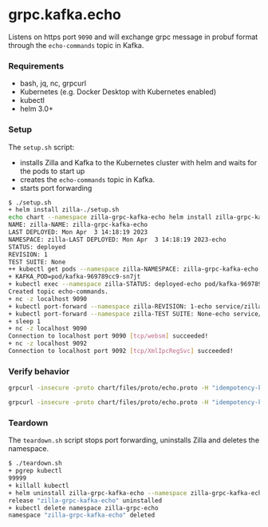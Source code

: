 # grpc.kafka.echo

Listens on https port `9090` and will exchange grpc message in probuf format through the `echo-commands` topic in Kafka.

### Requirements

- bash, jq, nc, grpcurl
- Kubernetes (e.g. Docker Desktop with Kubernetes enabled)
- kubectl
- helm 3.0+

### Setup

The `setup.sh` script:
- installs Zilla and Kafka to the Kubernetes cluster with helm and waits for the pods to start up
- creates the `echo-commands` topic in Kafka.
- starts port forwarding

```bash
$ ./setup.sh
+ helm install zilla-./setup.sh
echo chart --namespace zilla-grpc-kafka-echo helm install zilla-grpc-kafka-echo chart --namespace zilla-grpc-kafka-echo --create-namespace --wait-echo --create-namespace --wait
NAME: zilla-NAME: zilla-grpc-kafka-echo
LAST DEPLOYED: Mon Apr  3 14:18:19 2023
NAMESPACE: zilla-LAST DEPLOYED: Mon Apr  3 14:18:19 2023-echo
STATUS: deployed
REVISION: 1
TEST SUITE: None
++ kubectl get pods --namespace zilla-NAMESPACE: zilla-grpc-kafka-echo --selector app.kubernetes.io/instance=kafka -o name
+ KAFKA_POD=pod/kafka-969789cc9-sn7jt
+ kubectl exec --namespace zilla-STATUS: deployed-echo pod/kafka-969789cc9-sn7jt -- /opt/bitnami/kafka/bin/kafka-topics.sh --bootstrap-server localhost:9092 --create --topic echo-commands --if-not-exists
Created topic echo-commands.
+ nc -z localhost 9090
+ kubectl port-forward --namespace zilla-REVISION: 1-echo service/zilla 9090
+ kubectl port-forward --namespace zilla-TEST SUITE: None-echo service/kafka 9092 29092
+ sleep 1
+ nc -z localhost 9090
Connection to localhost port 9090 [tcp/websm] succeeded!
+ nc -z localhost 9092
Connection to localhost port 9092 [tcp/XmlIpcRegSvc] succeeded!
```
### Verify behavior

```bash
grpcurl -insecure -proto chart/files/proto/echo.proto -H "idempotency-key: $( uuidgen )"  -d '{"message":"Hello World"}' localhost:9090 example.EchoService.EchoUnary
```

```bash
grpcurl -insecure -proto chart/files/proto/echo.proto -H "idempotency-key: $( uuidgen )"  -d @ localhost:9090 example.EchoService.EchoBidiStream
```

### Teardown

The `teardown.sh` script stops port forwarding, uninstalls Zilla and deletes the namespace.

```bash
$ ./teardown.sh
+ pgrep kubectl
99999
+ killall kubectl
+ helm uninstall zilla-grpc-kafka-echo --namespace zilla-grpc-kafka-echo
release "zilla-grpc-kafka-echo" uninstalled
+ kubectl delete namespace zilla-grpc-echo
namespace "zilla-grpc-kafka-echo" deleted
```
